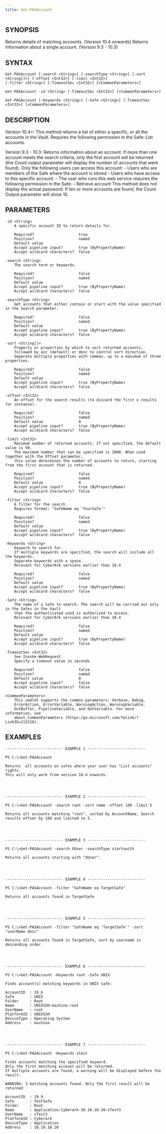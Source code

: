 ```yaml
---
title: Get-PASAccount
---
```


## SYNOPSIS

Returns details of matching accounts. (Version 10.4 onwards)
Returns information about a single account. (Version 9.3 - 10.3)

## SYNTAX

    Get-PASAccount [-search <String>] [-searchType <String>] [-sort <String[]>] [-offset <Int32>] [-limit <Int32>]
    [-filter <String>] [-TimeoutSec <Int32>] [<CommonParameters>]

    Get-PASAccount -id <String> [-TimeoutSec <Int32>] [<CommonParameters>]

    Get-PASAccount [-Keywords <String>] [-Safe <String>] [-TimeoutSec <Int32>] [<CommonParameters>]

## DESCRIPTION

Version 10.4+:
This method returns a list of either a specific, or all the accounts in the Vault.
Requires the following permission in the Safe: List accounts.

Version 9.3 - 10.3:
Returns information about an account. If more than one account meets the search criteria,
only the first account will be returned (the Count output parameter will display the number
of accounts that were found).
Only the following users can access this account:
    - Users who are members of the Safe where the account is stored
    - Users who have access to this specific account.
    - The user who runs this web service requires the following permission in the Safe:
    - Retrieve account
This method does not display the actual password.
If ten or more accounts are found, the Count Output parameter will show 10.

## PARAMETERS

    -id <String>
        A specific account ID to return details for.

        Required?                    true
        Position?                    named
        Default value
        Accept pipeline input?       true (ByPropertyName)
        Accept wildcard characters?  false

    -search <String>
        The search term or keywords.

        Required?                    false
        Position?                    named
        Default value
        Accept pipeline input?       true (ByPropertyName)
        Accept wildcard characters?  false

    -searchType <String>
        Get accounts that either contain or start with the value specified in the Search parameter.

        Required?                    false
        Position?                    named
        Default value
        Accept pipeline input?       true (ByPropertyName)
        Accept wildcard characters?  false

    -sort <String[]>
        Property or properties by which to sort returned accounts,
        followed by asc (default) or desc to control sort direction.
        Separate multiple properties with commas, up to a maximum of three properties.

        Required?                    false
        Position?                    named
        Default value
        Accept pipeline input?       true (ByPropertyName)
        Accept wildcard characters?  false

    -offset <Int32>
        An offset for the search results (to discard the first x results for instance).

        Required?                    false
        Position?                    named
        Default value                0
        Accept pipeline input?       true (ByPropertyName)
        Accept wildcard characters?  false

    -limit <Int32>
        Maximum number of returned accounts. If not specified, the default value is 50.
        The maximum number that can be specified is 1000. When used together with the Offset parameter,
        this value determines the number of accounts to return, starting from the first account that is returned.

        Required?                    false
        Position?                    named
        Default value                0
        Accept pipeline input?       true (ByPropertyName)
        Accept wildcard characters?  false

    -filter <String>
        A filter for the search.
        Requires format: "SafeName eq 'YourSafe'"

        Required?                    false
        Position?                    named
        Default value
        Accept pipeline input?       true (ByPropertyName)
        Accept wildcard characters?  false

    -Keywords <String>
        Keyword to search for.
        If multiple keywords are specified, the search will include all the keywords.
        Separate keywords with a space.
        Relevant for CyberArk versions earlier than 10.4

        Required?                    false
        Position?                    named
        Default value
        Accept pipeline input?       true (ByPropertyName)
        Accept wildcard characters?  false

    -Safe <String>
        The name of a Safe to search. The search will be carried out only in the Safes in the Vault
        that the authenticated used is authorized to access.
        Relevant for CyberArk versions earlier than 10.4

        Required?                    false
        Position?                    named
        Default value
        Accept pipeline input?       true (ByPropertyName)
        Accept wildcard characters?  false

    -TimeoutSec <Int32>
        See Invoke-WebRequest
        Specify a timeout value in seconds

        Required?                    false
        Position?                    named
        Default value                0
        Accept pipeline input?       false
        Accept wildcard characters?  false

    <CommonParameters>
        This cmdlet supports the common parameters: Verbose, Debug,
        ErrorAction, ErrorVariable, WarningAction, WarningVariable,
        OutBuffer, PipelineVariable, and OutVariable. For more information, see
        about_CommonParameters (https:/go.microsoft.com/fwlink/?LinkID=113216).

## EXAMPLES

    -------------------------- EXAMPLE 1 --------------------------

    PS C:\>Get-PASAccount

    Returns  all accounts on safes where your user has "List accounts" rights.
    This will only work from version 10.4 onwards.




    -------------------------- EXAMPLE 2 --------------------------

    PS C:\>Get-PASAccount -search root -sort name -offset 100 -limit 5

    Returns all accounts matching "root", sorted by AccountName, Search results offset by 100 and limited to 5.




    -------------------------- EXAMPLE 3 --------------------------

    PS C:\>Get-PASAccount -search XUser -searchType startswith

    Returns all accounts starting with "XUser".




    -------------------------- EXAMPLE 4 --------------------------

    PS C:\>Get-PASAccount -filter "SafeName eq TargetSafe"

    Returns all accounts found in TargetSafe




    -------------------------- EXAMPLE 5 --------------------------

    PS C:\>Get-PASAccount -filter "SafeName eq 'TargetSafe'" -sort "userName desc"

    Returns all accounts found in TargetSafe, sort by username in descending order.




    -------------------------- EXAMPLE 6 --------------------------

    PS C:\>Get-PASAccount -Keywords root -Safe UNIX

    Finds account(s) matching keywords in UNIX safe:

    AccountID  : 19_6
    Safe       : UNIX
    Folder     : Root
    Name       : UNIXSSH-machine-root
    UserName   : root
    PlatformID : UNIXSSH
    DeviceType : Operating System
    Address    : machine




    -------------------------- EXAMPLE 7 --------------------------

    PS C:\>Get-PASAccount -Keywords xtest

    Finds accounts matching the specified keyword.
    Only the first matching account will be returned.
    If multiple accounts are found, a warning will be displayed before the result:

    WARNING: 3 matching accounts found. Only the first result will be returned

    AccountID  : 19_9
    Safe       : TestSafe
    Folder     : Root
    Name       : Application-Cyberark-10.10.10.20-xTest3
    UserName   : xTest3
    PlatformID : Cyberark
    DeviceType : Application
    Address    : 10.10.10.20
